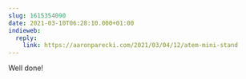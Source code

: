 ```yaml
---
slug: 1615354090
date: 2021-03-10T06:28:10.000+01:00
indieweb:
  reply:
    link: https://aaronparecki.com/2021/03/04/12/atem-mini-stand
---
```

Well done!